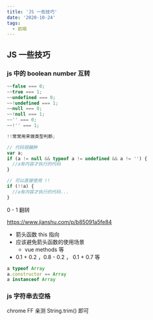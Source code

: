 ```yaml
---
title: 'JS 一些技巧'
date: '2020-10-24'
tags:
  - 前端
---
```


## JS 一些技巧

### js 中的 boolean number 互转

```js
~~false === 0;
~~true === 1;
~~undefined === 0;
~~!undefined === 1;
~~null === 0;
~~!null === 1;
~~'' === 0;
~~!'' === 1;
```

```js
!!常常用来做类型判断;

// 代码很臃肿
var a;
if (a != null && typeof a != undefined && a != '') {
  //a有内容才执行的代码
}

// 可以直接使用 !!
if (!!a) {
  //a有内容才执行的代码...
}
```

0 - 1 翻转

<https://www.jianshu.com/p/b85091a5fe84>

- 箭头函数 this 指向
- 应该避免箭头函数的使用场景
  - vue methods 等
- 0.1 + 0.2 ，0.8 - 0.2 ， 0.1 + 0.7 等

```js
a typeof Array
a.constructor == Array
a instanceof Array
```

### js 字符串去空格

chrome FF 亲测 String.trim() 即可

